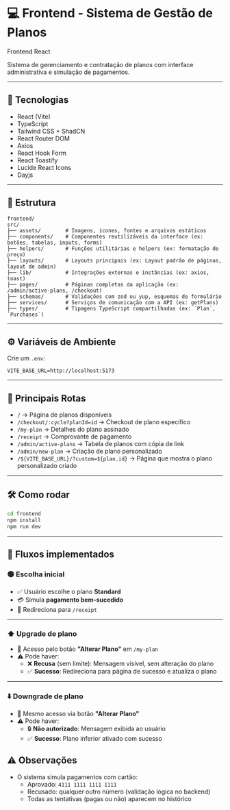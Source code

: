 # 💻 Frontend - Sistema de Gestão de Planos

Frontend React  

Sistema de gerenciamento e contratação de planos com interface administrativa e simulação de pagamentos.

---

## 🚀 Tecnologias

- React (Vite)
- TypeScript
- Tailwind CSS + ShadCN
- React Router DOM
- Axios
- React Hook Form
- React Toastify
- Lucide React Icons
- Dayjs

---

## 📂 Estrutura

```
frontend/
src/
├── assets/        # Imagens, ícones, fontes e arquivos estáticos
├── components/    # Componentes reutilizáveis da interface (ex: botões, tabelas, inputs, forms)
├── helpers/       # Funções utilitárias e helpers (ex: formatação de preço)
├── layouts/       # Layouts principais (ex: Layout padrão de páginas, layout de admin)
├── lib/           # Integrações externas e instâncias (ex: axios, toast)
├── pages/         # Páginas completas da aplicação (ex: /admin/active-plans, /checkout)
├── schemas/       # Validações com zod ou yup, esquemas de formulário
├── services/      # Serviços de comunicação com a API (ex: getPlans)
├── types/         # Tipagens TypeScript compartilhadas (ex: `Plan`, `Purchases`)

```

---

## ⚙️ Variáveis de Ambiente

Crie um `.env`:

```
VITE_BASE_URL=http://localhost:5173
```

---

## 🧪 Principais Rotas

- `/` → Página de planos disponíveis
- `/checkout/:cycle?planId=id` → Checkout de plano específico
- `/my-plan` → Detalhes do plano assinado
- `/receipt` → Comprovante de pagamento
- `/admin/active-plans` → Tabela de planos com cópia de link
- `/admin/new-plan` → Criação de plano personalizado
- `/${VITE_BASE_URL}/?custom=${plan.id}` → Página que mostra o plano personalizado criado

---

## 🛠️ Como rodar

```bash
cd frontend
npm install
npm run dev
```

---
## 🚀 Fluxos implementados

### 🟢 Escolha inicial

- ✅ Usuário escolhe o plano **Standard**
- 💳 Simula **pagamento bem-sucedido**
- 📄 Redireciona para `/receipt`

---

### ⬆️ Upgrade de plano

- 🔁 Acesso pelo botão **"Alterar Plano"** em `/my-plan`
- ⚠️ Pode haver:
  - ❌ **Recusa** (sem limite): Mensagem visível, sem alteração do plano
  - ✅ **Sucesso**: Redireciona para página de sucesso e atualiza o plano

---

### ⬇️ Downgrade de plano

- 🔁 Mesmo acesso via botão **"Alterar Plano"**
- ⚠️ Pode haver:
  - 🔒 **Não autorizado**: Mensagem exibida ao usuário
  - ✅ **Sucesso**: Plano inferior ativado com sucesso


## ⚠️ Observações

- O sistema simula pagamentos com cartão:
  - Aprovado: `4111 1111 1111 1111`
  - Recusado: qualquer outro número (validação lógica no backend)
  - Todas as tentativas (pagas ou não) aparecem no histórico
